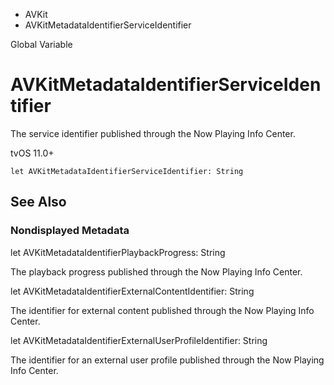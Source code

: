 

- AVKit
-  AVKitMetadataIdentifierServiceIdentifier 

Global Variable

# AVKitMetadataIdentifierServiceIdentifier

The service identifier published through the Now Playing Info Center.

tvOS 11.0+

``` source
let AVKitMetadataIdentifierServiceIdentifier: String
```

## See Also

### Nondisplayed Metadata

let AVKitMetadataIdentifierPlaybackProgress: String

The playback progress published through the Now Playing Info Center.

let AVKitMetadataIdentifierExternalContentIdentifier: String

The identifier for external content published through the Now Playing Info Center.

let AVKitMetadataIdentifierExternalUserProfileIdentifier: String

The identifier for an external user profile published through the Now Playing Info Center.

